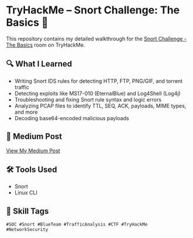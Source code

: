 # TryHackMe – Snort Challenge: The Basics 🚨

This repository contains my detailed walkthrough for the [Snort Challenge - The Basics](https://tryhackme.com/room/snortchallenges1) room on TryHackMe.

## 🔍 What I Learned
- Writing Snort IDS rules for detecting HTTP, FTP, PNG/GIF, and torrent traffic
- Detecting exploits like MS17-010 (EternalBlue) and Log4Shell (Log4j)
- Troubleshooting and fixing Snort rule syntax and logic errors
- Analyzing PCAP files to identify TTL, SEQ, ACK, payloads, MIME types, and more
- Decoding base64-encoded malicious payloads

## 📸 Medium Post
[View My Medium Post](https://medium.com/@aa7661538/tryhackme-snort-challenge-the-basics-complete-step-by-step-walkthrough-425e146d2624)


## 🛠 Tools Used
- Snort
- Linux CLI

## 🧠 Skill Tags
`#SOC #Snort #BlueTeam #TrafficAnalysis #CTF #TryHackMe #NetworkSecurity`
